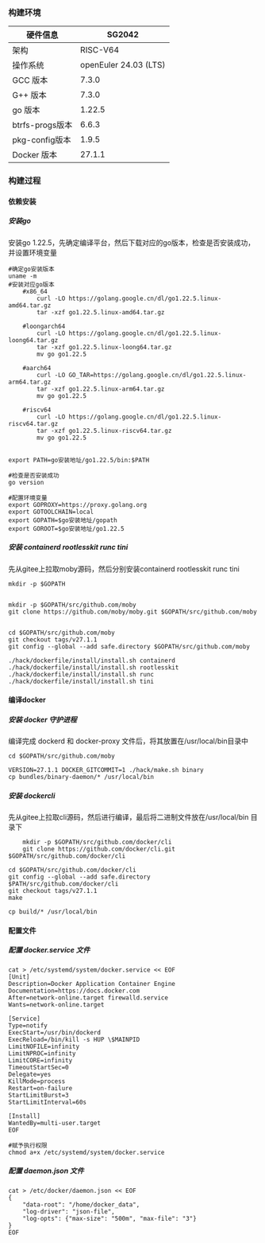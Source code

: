 ### 构建环境
| 硬件信息 | SG2042 |
| --- | --- |
| 架构 | RISC-V64 |
| 操作系统 | openEuler 24.03 (LTS) |
| GCC 版本 | 7.3.0 |
| G++ 版本 | 7.3.0 |
| go 版本| 1.22.5 |
| btrfs-progs版本 | 6.6.3 |
| pkg-config版本 | 1.9.5 | 
| Docker 版本 | 27.1.1 |
### 构建过程
#### 依赖安装
##### 安装go
安装go 1.22.5，先确定编译平台，然后下载对应的go版本，检查是否安装成功，并设置环境变量
```shell
#确定go安装版本
uname -m
#安装对应go版本
    #x86_64
        curl -LO https://golang.google.cn/dl/go1.22.5.linux-amd64.tar.gz
        tar -xzf go1.22.5.linux-amd64.tar.gz

    #loongarch64
        curl -LO https://golang.google.cn/dl/go1.22.5.linux-loong64.tar.gz
        tar -xzf go1.22.5.linux-loong64.tar.gz
        mv go go1.22.5

    #aarch64
        curl -LO GO_TAR=https://golang.google.cn/dl/go1.22.5.linux-arm64.tar.gz
        tar -xzf go1.22.5.linux-arm64.tar.gz
        mv go go1.22.5

    #riscv64
        curl -LO https://golang.google.cn/dl/go1.22.5.linux-riscv64.tar.gz
        tar -xzf go1.22.5.linux-riscv64.tar.gz
        mv go go1.22.5


export PATH=go安装地址/go1.22.5/bin:$PATH

#检查是否安装成功
go version

#配置环境变量
export GOPROXY=https://proxy.golang.org
export GOTOOLCHAIN=local
export GOPATH=$go安装地址/gopath
export GOROOT=$go安装地址/go1.22.5

```
##### 安装 containerd rootlesskit runc tini
先从gitee上拉取moby源码，然后分别安装containerd rootlesskit runc tini
```shell
mkdir -p $GOPATH


mkdir -p $GOPATH/src/github.com/moby
git clone https://github.com/moby/moby.git $GOPATH/src/github.com/moby


cd $GOPATH/src/github.com/moby
git checkout tags/v27.1.1
git config --global --add safe.directory $GOPATH/src/github.com/moby
 
./hack/dockerfile/install/install.sh containerd  
./hack/dockerfile/install/install.sh rootlesskit
./hack/dockerfile/install/install.sh runc
./hack/dockerfile/install/install.sh tini

```
#### 编译docker
##### 安装 docker 守护进程
编译完成 dockerd 和 docker-proxy 文件后，将其放置在/usr/local/bin目录中
```shell
cd $GOPATH/src/github.com/moby

VERSION=27.1.1 DOCKER_GITCOMMIT=1 ./hack/make.sh binary
cp bundles/binary-daemon/* /usr/local/bin
```
##### 安装 dockercli 
先从gitee上拉取cli源码，然后进行编译，最后将二进制文件放在/usr/local/bin 目录下
```shell
    mkdir -p $GOPATH/src/github.com/docker/cli
    git clone https://github.com/docker/cli.git $GOPATH/src/github.com/docker/cli

cd $GOPATH/src/github.com/docker/cli
git config --global --add safe.directory $PATH/src/github.com/docker/cli
git checkout tags/v27.1.1
make 

cp build/* /usr/local/bin
```
#### 配置文件
##### 配置 docker.service 文件
```shell
cat > /etc/systemd/system/docker.service << EOF
[Unit]
Description=Docker Application Container Engine
Documentation=https://docs.docker.com
After=network-online.target firewalld.service
Wants=network-online.target

[Service]
Type=notify
ExecStart=/usr/bin/dockerd
ExecReload=/bin/kill -s HUP \$MAINPID
LimitNOFILE=infinity
LimitNPROC=infinity
LimitCORE=infinity
TimeoutStartSec=0
Delegate=yes
KillMode=process
Restart=on-failure
StartLimitBurst=3
StartLimitInterval=60s

[Install]
WantedBy=multi-user.target
EOF

#赋予执行权限
chmod a+x /etc/systemd/system/docker.service
```

##### 配置 daemon.json 文件
```shell
cat > /etc/docker/daemon.json << EOF
{
    "data-root": "/home/docker_data",
    "log-driver": "json-file",
    "log-opts": {"max-size": "500m", "max-file": "3"}
}
EOF
```
